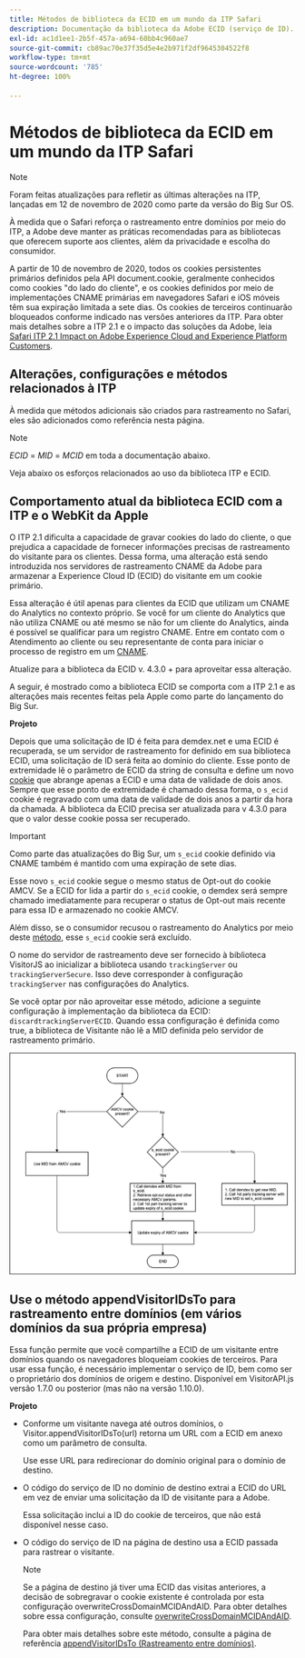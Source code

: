 ```yaml
---
title: Métodos de biblioteca da ECID em um mundo da ITP Safari
description: Documentação da biblioteca da Adobe ECID (serviço de ID).
exl-id: ac1d1ee1-2b5f-457a-a694-60bb4c960ae7
source-git-commit: cb89ac70e37f35d5e4e2b971f2df9645304522f8
workflow-type: tm+mt
source-wordcount: '785'
ht-degree: 100%

---
```


# Métodos de biblioteca da ECID em um mundo da ITP Safari

>[!NOTE]
>
>Foram feitas atualizações para refletir as últimas alterações na ITP, lançadas em 12 de novembro de 2020 como parte da versão do Big Sur OS.

À medida que o Safari reforça o rastreamento entre domínios por meio do ITP, a Adobe deve manter as práticas recomendadas para as bibliotecas que oferecem suporte aos clientes, além da privacidade e escolha do consumidor.

A partir de 10 de novembro de 2020, todos os cookies persistentes primários definidos pela API document.cookie, geralmente conhecidos como cookies &quot;do lado do cliente&quot;, e os cookies definidos por meio de implementações CNAME primárias em navegadores Safari e iOS móveis têm sua expiração limitada a sete dias. Os cookies de terceiros continuarão bloqueados conforme indicado nas versões anteriores da ITP. Para obter mais detalhes sobre a ITP 2.1 e o impacto das soluções da Adobe, leia [Safari ITP 2.1 Impact on Adobe Experience Cloud and Experience Platform Customers](https://medium.com/adobetech/safari-itp-2-1-impact-on-adobe-experience-cloud-customers-9439cecb55ac).

## Alterações, configurações e métodos relacionados à ITP

À medida que métodos adicionais são criados para rastreamento no Safari, eles são adicionados como referência nesta página.

>[!NOTE]
>
>*ECID* = *MID* = *MCID* em toda a documentação abaixo.

Veja abaixo os esforços relacionados ao uso da biblioteca ITP e ECID.

## Comportamento atual da biblioteca ECID com a ITP e o WebKit da Apple

O ITP 2.1 dificulta a capacidade de gravar cookies do lado do cliente, o que prejudica a capacidade de fornecer informações precisas de rastreamento do visitante para os clientes. Dessa forma, uma alteração está sendo introduzida nos servidores de rastreamento CNAME da Adobe para armazenar a Experience Cloud ID (ECID) do visitante em um cookie primário.

Essa alteração é útil apenas para clientes da ECID que utilizam um CNAME do Analytics no contexto próprio. Se você for um cliente do Analytics que não utiliza CNAME ou até mesmo se não for um cliente do Analytics, ainda é possível se qualificar para um registro CNAME. Entre em contato com o Atendimento ao cliente ou seu representante de conta para iniciar o processo de registro em um [CNAME](https://experienceleague.adobe.com/docs/core-services/interface/ec-cookies/cookies-first-party.html?lang=pt-BR).

Atualize para a biblioteca da ECID v. 4.3.0 + para aproveitar essa alteração.

A seguir, é mostrado como a biblioteca ECID se comporta com a ITP 2.1 e as alterações mais recentes feitas pela Apple como parte do lançamento do Big Sur.

**Projeto**

Depois que uma solicitação de ID é feita para demdex.net e uma ECID é recuperada, se um servidor de rastreamento for definido em sua biblioteca ECID, uma solicitação de ID será feita ao domínio do cliente. Esse ponto de extremidade lê o parâmetro de ECID da string de consulta e define um novo [cookie](/help/introduction/cookies.md) que abrange apenas a ECID e uma data de validade de dois anos. Sempre que esse ponto de extremidade é chamado dessa forma, o `s_ecid` cookie é regravado com uma data de validade de dois anos a partir da hora da chamada. A biblioteca da ECID precisa ser atualizada para v 4.3.0 para que o valor desse cookie possa ser recuperado.

>[!IMPORTANT]
>
>Como parte das atualizações do Big Sur, um `s_ecid` cookie definido via CNAME também é mantido com uma expiração de sete dias.

Esse novo `s_ecid` cookie segue o mesmo status de Opt-out do cookie AMCV. Se a ECID for lida a partir do `s_ecid` cookie, o demdex será sempre chamado imediatamente para recuperar o status de Opt-out mais recente para essa ID e armazenado no cookie AMCV.

Além disso, se o consumidor recusou o rastreamento do Analytics por meio deste [método](https://experienceleague.adobe.com/docs/analytics/implementation/js/opt-out.html?lang=pt-BR), esse `s_ecid` cookie será excluído.

O nome do servidor de rastreamento deve ser fornecido à biblioteca VisitorJS ao inicializar a biblioteca usando `trackingServer` ou `trackingServerSecure`. Isso deve corresponder à configuração `trackingServer` nas configurações do Analytics.

Se você optar por não aproveitar esse método, adicione a seguinte configuração à implementação da biblioteca da ECID: `discardtrackingServerECID`. Quando essa configuração é definida como true, a biblioteca de Visitante não lê a MID definida pelo servidor de rastreamento primário.

![](assets/itp-proposal-v1.png)

## Use o método appendVisitorIDsTo para rastreamento entre domínios (em vários domínios da sua própria empresa)

Essa função permite que você compartilhe a ECID de um visitante entre domínios quando os navegadores bloqueiam cookies de terceiros. Para usar essa função, é necessário implementar o serviço de ID, bem como ser o proprietário dos domínios de origem e destino. Disponível em VisitorAPI.js versão 1.7.0 ou posterior (mas não na versão 1.10.0).

**Projeto**

* Conforme um visitante navega até outros domínios, o Visitor.appendVisitorIDsTo(url) retorna um URL com a ECID em anexo como um parâmetro de consulta.

  Use esse URL para redirecionar do domínio original para o domínio de destino.

* O código do serviço de ID no domínio de destino extrai a ECID do URL em vez de enviar uma solicitação da ID de visitante para a Adobe.

  Essa solicitação inclui a ID do cookie de terceiros, que não está disponível nesse caso.

* O código do serviço de ID na página de destino usa a ECID passada para rastrear o visitante.

  >[!NOTE]
  >Se a página de destino já tiver uma ECID das visitas anteriores, a decisão de sobregravar o cookie existente é controlada por esta configuração overwriteCrossDomainMCIDAndAID. Para obter detalhes sobre essa configuração, consulte [overwriteCrossDomainMCIDAndAID](/help/library/function-vars/overwrite-visitor-id.md).
  >
  >Para obter mais detalhes sobre este método, consulte a página de referência [appendVisitorIDsTo (Rastreamento entre domínios)](/help/library/get-set/appendvisitorid.md).

